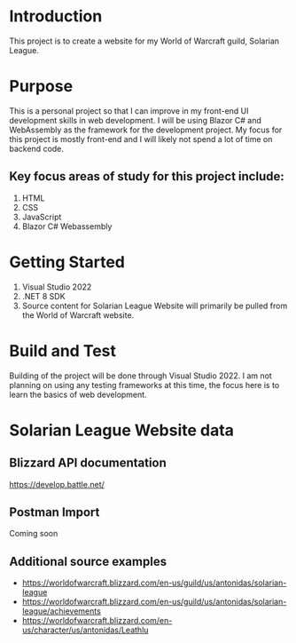 # Introduction
This project is to create a website for my World of Warcraft guild, Solarian League.


# Purpose
This is a personal project so that I can improve in my front-end UI development skills in web development.
I will be using Blazor C# and WebAssembly as the framework for the development project.
My focus for this project is mostly front-end and I will likely not spend a lot of time on backend code.

## Key focus areas of study for this project include:
1. HTML
2. CSS
3. JavaScript
4. Blazor C# Webassembly

# Getting Started
1.	Visual Studio 2022
2.	.NET 8 SDK
3.	Source content for Solarian League Website will primarily be pulled from the World of Warcraft website.

# Build and Test
Building of the project will be done through Visual Studio 2022.
I am not planning on using any testing frameworks at this time, the focus here is to learn the basics of web development.


# Solarian League Website data

## Blizzard API documentation
https://develop.battle.net/

## Postman Import
Coming soon

## Additional source examples
- https://worldofwarcraft.blizzard.com/en-us/guild/us/antonidas/solarian-league
- https://worldofwarcraft.blizzard.com/en-us/guild/us/antonidas/solarian-league/achievements
- https://worldofwarcraft.blizzard.com/en-us/character/us/antonidas/Leathlu



